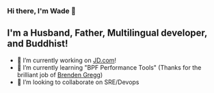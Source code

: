 ### Hi there, I'm Wade :wave:

## I'm a Husband, Father, Multilingual developer, and Buddhist!
- 🔭 I’m currently working on [JD.com](https://www.jd.com)!
- 🌱 I’m currently learning "BPF Performance Tools" (Thanks for the brilliant job of [Brenden Gregg](https://github.com/brendangregg))
- 👯 I’m looking to collaborate on SRE/Devops
